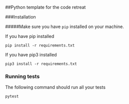 ##Python template for the code retreat

###Installation

#####Make sure you have `pip` installed on your machine.

If you have pip installed
```
pip install -r requirements.txt
```

If you have pip3 installed
```
pip3 install -r requirements.txt
```

### Running tests

The following command should run all your tests
```
pytest
```

